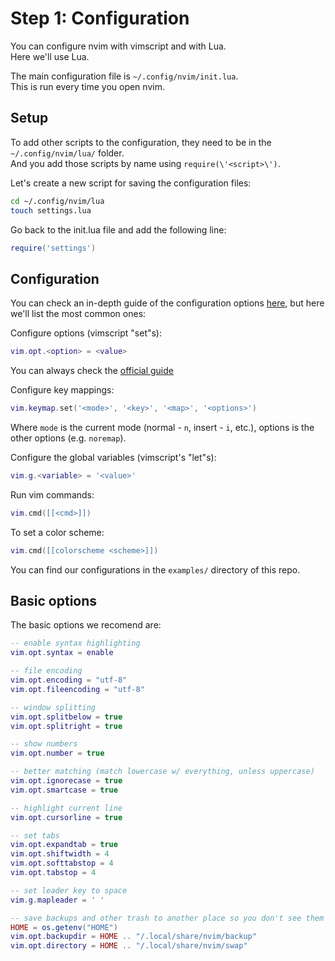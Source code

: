 # Step 1: Configuration

You can configure nvim with vimscript and with Lua.  
Here we'll use Lua.

The main configuration file is `~/.config/nvim/init.lua`.  
This is run every time you open nvim.  

## Setup
To add other scripts to the configuration, they need to be in the `~/.config/nvim/lua/` folder.  
And you add those scripts by name using `require(\'<script>\')`.  

Let's create a new script for saving the configuration files:
```bash
cd ~/.config/nvim/lua
touch settings.lua
```

Go back to the init.lua file and add the following line:
```lua
require('settings')
```

## Configuration
You can check an in-depth guide of the configuration options [here](https://vonheikemen.github.io/devlog/tools/configuring-neovim-using-lua/), but here we'll list the most common ones:

Configure options (vimscript "set"s):
```lua
vim.opt.<option> = <value>
```
You can always check the [official guide](https://neovim.io/doc/user/quickref.html#option-list)

Configure key mappings:
```lua
vim.keymap.set('<mode>', '<key>', '<map>', '<options>')
```
Where `mode` is the current mode (normal - `n`, insert - `i`, etc.), options is the other options (e.g. `noremap`).

Configure the global variables (vimscript's "let"s):
```lua
vim.g.<variable> = '<value>'
```

Run vim commands:
```lua
vim.cmd([[<cmd>]])
```

To set a color scheme:
```lua
vim.cmd([[colorscheme <scheme>]])
```


You can find our configurations in the `examples/` directory of this repo.  

## Basic options
The basic options we recomend are:
```lua
-- enable syntax highlighting
vim.opt.syntax = enable

-- file encoding
vim.opt.encoding = "utf-8"
vim.opt.fileencoding = "utf-8"

-- window splitting
vim.opt.splitbelow = true
vim.opt.splitright = true

-- show numbers
vim.opt.number = true

-- better matching (match lowercase w/ everything, unless uppercase)
vim.opt.ignorecase = true
vim.opt.smartcase = true

-- highlight current line
vim.opt.cursorline = true

-- set tabs
vim.opt.expandtab = true
vim.opt.shiftwidth = 4
vim.opt.softtabstop = 4
vim.opt.tabstop = 4

-- set leader key to space
vim.g.mapleader = ' '

-- save backups and other trash to another place so you don't see them
HOME = os.getenv("HOME")
vim.opt.backupdir = HOME .. "/.local/share/nvim/backup"
vim.opt.directory = HOME .. "/.local/share/nvim/swap"
```